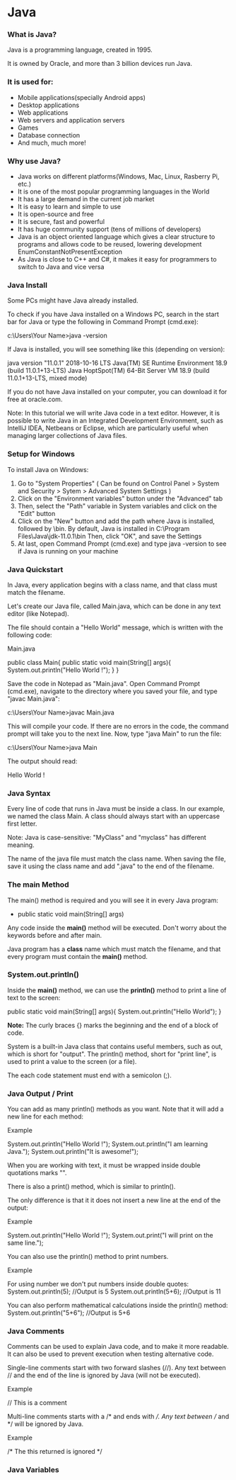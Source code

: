 # Java

### What is Java?

Java is a programming language, created in 1995.

It is owned by Oracle, and more than 3 billion devices run Java.

### It is used for:
* Mobile applications(specially Android apps)
* Desktop applications
* Web applications
* Web servers and application servers
* Games
* Database connection
* And much, much more!

### Why use Java?

* Java works on different platforms(Windows, Mac, Linux, Rasberry Pi, etc.)
* It is one of the most popular programming languages in the World
* It has a large demand in the current job market
* It is easy to learn and simple to use
* It is open-source and free
* It is secure, fast and powerful
* It has huge community support (tens of millions of developers)
* Java is an object oriented language which gives a clear structure to programs and allows code to be reused, lowering development EnumConstantNotPresentException
* As Java is close to C++ and C#, it makes it easy for programmers to switch to Java and vice versa

### Java Install

Some PCs might have Java already installed.

To check if you have Java installed on a Windows PC, search in the start bar for Java or type the following in Command Prompt (cmd.exe):

c:\Users\Your Name>java -version

If Java is installed, you will see something like this (depending on version):

java version "11.0.1" 2018-10-16 LTS
Java(TM) SE Runtime Environment 18.9 (build 11.0.1+13-LTS)
Java HoptSpot(TM) 64-Bit Server VM 18.9 (build 11.0.1+13-LTS, mixed mode)

If you do not have Java installed on your computer, you can download it for free at oracle.com.

Note: In this tutorial we will write Java code in a text editor. However, it is possible to write Java in an Integrated Development Environment, such as IntelliJ IDEA, Netbeans or Eclipse, which are particularly useful when managing larger collections of Java files.


### Setup for Windows

To install Java on Windows:

1. Go to "System Properties" ( Can be found on Control Panel > System and Security > Sytem > Advanced System Settings )
2. Click on the "Environment variables" button under the "Advanced" tab
3. Then, select the "Path" variable in System variables and click on the "Edit" button
4. Click on the "New" button and add the path where Java is installed, followed by \bin. By default, Java is installed in C:\Program Files\Java\jdk-11.0.1\bin
   Then, click "OK", and save the Settings
5. At last, open Command Prompt (cmd.exe) and type java -version to see if Java is running on your machine


### Java Quickstart

In Java, every application begins with a class name, and that class must match the filename.

Let's create our Java file, called Main.java, which can be done in any text editor (like Notepad).

The file should contain a "Hello World" message, which is written with the following code:

Main.java


public class Main{
  public static void main(String[] args){
    System.out.println("Hello World !");
  }
}


Save the code in Notepad as "Main.java". Open Command Prompt (cmd.exe), navigate to the directory where you saved your file, and type "javac Main.java":

c:\Users\Your Name>javac Main.java

This will compile your code. If there are no errors in the code, the command prompt will take you to the next line. Now, type "java Main" to run the file:

c:\Users\Your Name>java Main

The output should read:

Hello World !


### Java Syntax

Every line of code that runs in Java must be inside a class. In our example, we named the class Main. A class should always start with an uppercase first letter.

Note: Java is case-sensitive: "MyClass" and "myclass" has different meaning.

The name of the java file must match the class name. When saving the file, save it using the class name and add ".java" to the end of the filename. 

### The main Method

The main() method is required and you will see it in every Java program:

* public static void main(String[] args)

Any code inside the **main()** method will be executed. Don't worry about the keywords before and after main.

Java program has a **class** name which must match the filename, and that every program must contain the **main()** method.


### System.out.println()

Inside the **main()** method, we can use the **println()** method to print a line of text to the screen:

public static void main(String[] args){
System.out.println("Hello World");
}

**Note:** The curly braces {} marks the beginning and the end of a block of code.

System is a built-in Java class that contains useful members, such as out, which is short for "output". The println() method, short for "print line", is used to print a value to the screen (or a file).

The each code statement must end with a semicolon (;).


### Java Output / Print

You can add as many println() methods as you want. Note that it will add a new line for each method:

Example

System.out.println("Hello World !");
System.out.println("I am learning Java.");
System.out.println("It is awesome!");

When you are working with text, it must be wrapped inside double quotations marks "".

There is also a print() method, which is similar to println().

The only difference is that it it does not insert a new line at the end of the output:

Example

System.out.println("Hello World !");
System.out.print("I will print on the same line.");

You can also use the println() method to print numbers.

Example

For using number we don't put numbers inside double quotes:
System.out.println(5); //Output is 5
System.out.println(5+6); //Output is 11

You can also perform mathematical calculations inside the println() method:
System.out.println("5+6"); //Output is 5+6


### Java Comments

Comments can be used to explain Java code, and to make it more readable. It can also be used to prevent execution when testing alternative code.

Single-line comments start with two forward slashes (//).
Any text between // and the end of the line is ignored by Java (will not be executed).

Example 

// This is a comment

Multi-line comments starts with a /* and ends with */.
Any text between /* and */ will be ignored by Java.

Example

/* The this returned is ignored */


### Java Variables

